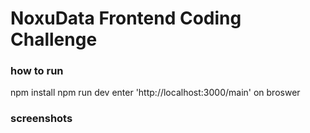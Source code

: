 # NoxuData Frontend Coding Challenge

### how to run

npm install
npm run dev
enter 'http://localhost:3000/main' on broswer

### screenshots
